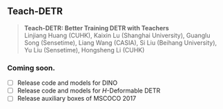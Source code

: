 ## Teach-DETR

> **Teach-DETR: Better Training DETR with Teachers**<br> 
> Linjiang Huang (CUHK), Kaixin Lu (Shanghai University), Guanglu Song (Sensetime), Liang Wang (CASIA),
> Si Liu (Beihang University), Yu Liu (Sensetime), Hongsheng Li (CUHK)


### Coming soon.

- [ ] Release code and models for DINO
- [ ] Release code and models for $H$-Deformable DETR
- [ ] Release auxiliary boxes of MSCOCO 2017
